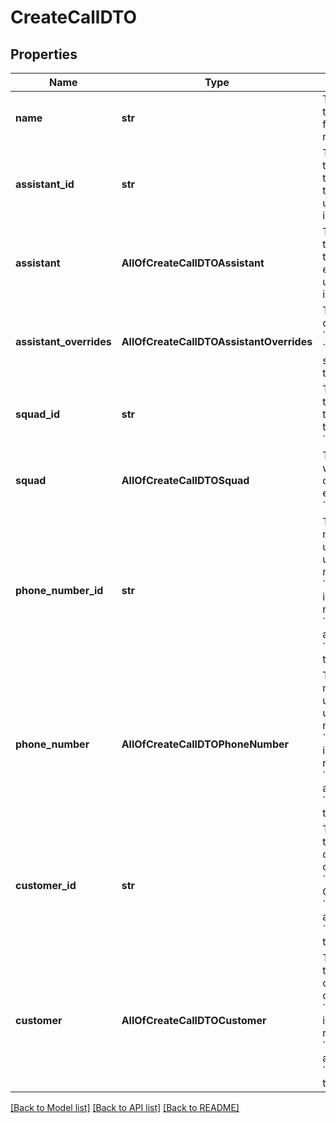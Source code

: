 # CreateCallDTO

## Properties
Name | Type | Description | Notes
------------ | ------------- | ------------- | -------------
**name** | **str** | This is the name of the call. This is just for your own reference. | [optional] 
**assistant_id** | **str** | This is the assistant that will be used for the call. To use a transient assistant, use &#x60;assistant&#x60; instead. | [optional] 
**assistant** | **AllOfCreateCallDTOAssistant** | This is the assistant that will be used for the call. To use an existing assistant, use &#x60;assistantId&#x60; instead. | [optional] 
**assistant_overrides** | **AllOfCreateCallDTOAssistantOverrides** | These are the overrides for the &#x60;assistant&#x60; or &#x60;assistantId&#x60;&#x27;s settings and template variables. | [optional] 
**squad_id** | **str** | This is the squad that will be used for the call. To use a transient squad, use &#x60;squad&#x60; instead. | [optional] 
**squad** | **AllOfCreateCallDTOSquad** | This is a squad that will be used for the call. To use an existing squad, use &#x60;squadId&#x60; instead. | [optional] 
**phone_number_id** | **str** | This is the phone number that will be used for the call. To use a transient number, use &#x60;phoneNumber&#x60; instead.  Only relevant for &#x60;outboundPhoneCall&#x60; and &#x60;inboundPhoneCall&#x60; type. | [optional] 
**phone_number** | **AllOfCreateCallDTOPhoneNumber** | This is the phone number that will be used for the call. To use an existing number, use &#x60;phoneNumberId&#x60; instead.  Only relevant for &#x60;outboundPhoneCall&#x60; and &#x60;inboundPhoneCall&#x60; type. | [optional] 
**customer_id** | **str** | This is the customer that will be called. To call a transient customer , use &#x60;customer&#x60; instead.  Only relevant for &#x60;outboundPhoneCall&#x60; and &#x60;inboundPhoneCall&#x60; type. | [optional] 
**customer** | **AllOfCreateCallDTOCustomer** | This is the customer that will be called. To call an existing customer, use &#x60;customerId&#x60; instead.  Only relevant for &#x60;outboundPhoneCall&#x60; and &#x60;inboundPhoneCall&#x60; type. | [optional] 

[[Back to Model list]](../README.md#documentation-for-models) [[Back to API list]](../README.md#documentation-for-api-endpoints) [[Back to README]](../README.md)


